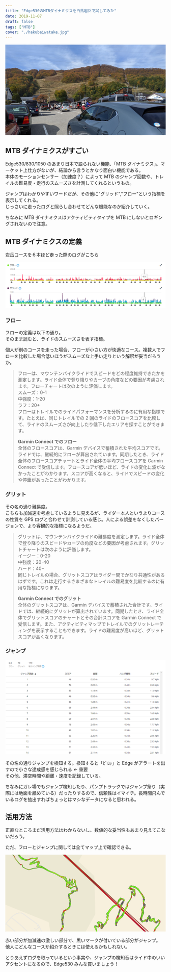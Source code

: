 ```yaml
---
title: "Edge530のMTBダイナミクスを白馬岩岳で試してみた"
date: 2019-11-07
draft: false
tags: ["MTB"]
cover: "./hakubaiwatake.jpg"
---
```


![cover](./hakubaiwatake.jpg)

## MTB ダイナミクスがすごい

Edge530/830/1050 のあまり日本で語られない機能、「MTB ダイナミクス」。マーケット上仕方がないが、結論から言うとかなり面白い機能である。  
本体のモーションセンサー（加速度？）によって MTB のジャンプ回数や、トレイルの難易度・走行のスムーズさを計測してくれるというもの。

ジャンプはわかりやすいワードだが、その他に"グリッド","フロー"という指標を表示してくれる。  
じっさいに走ったログと照らし合わせてどんな機能なのか紹介していく。

ちなみに MTB ダイナミクスはアクティビティタイプを MTB にしないとロギングされないので注意。

## MTB ダイナミクスの定義

岩岳コースを６本ほど走った際のログがこちら

![フロートグリッドのログ](./flow_grid.png)

### フロー

フローの定義は以下の通り。  
そのまま読むと、ライドのスムーズさを表す指標。

個人が別のコースを走った場合、フローが小さい方が快適なコース。複数人でフローを比較した場合低いほうがスムーズな上手い走りという解釈が妥当だろうか。

> フローは、マウンテンバイクライドでスピードをどの程度維持できたかを測定します。ライド全体で登り降りやカーブの角度などの要因が考慮されます。フローチャートは次のように評価します。  
> スムーズ：0-1  
> 中強度：1-20  
> ラフ：20+  
> フローはトレイルでのライドパフォーマンスを分析するのに有用な指標です。たとえば、同じトレイルでの 2 回のライドのフロースコアを比較して、ライドのスムーズさが向上したり低下したエリアを探すことができます。
>
> **Garmin Connect でのフロー**  
> 全体のフロースコアは、Garmin デバイスで蓄積された平均スコアです。ライドでは、継続的にフローが算出されています。同期したとき、ライド全体のフロースコアチャートとライド全体の平均フロースコアを Garmin Connect で受信します。フロースコアが低いほど、ライドの変化に波がなかったことがわかります。スコアが高くなると、ライドでスピードの変化や停車があったことがわかります。

### グリット

その名の通り難易度。  
こちらも加減速を考慮しているように見えるが、ライダー本人というよりコースの性質を GPS ログと合わせて計測している感じ。人による誤差をなくしたバージョンで、より客観的な指標になるようだ。

> グリットは、マウンテンバイクライドの難易度を測定します。ライド全体で登り降りのスピードやカーブの角度などの要因が考慮されます。グリットチャートは次のように評価します。  
> イージー：0-20  
> 中強度：20-40  
> ハード：40+  
> 同じトレイルの場合、グリットスコアはライダー間でかなり共通性があるはずです。これは走行するさまざまなトレイルの難易度を比較するのに有用な指標になります。
>
> **Garmin Connect でのグリット**  
> 全体のグリットスコアは、Garmin デバイスで蓄積された合計です。ライドでは、継続的にグリットが算出されています。同期したとき、ライド全体でグリットスコアのチャートとその合計スコアを Garmin Connect で受信します。また、アクティビティマップでトレイルでのグリットレーティングを表示することもできます。ライドの難易度が高いほど、グリットスコアが高くなります。

### ジャンプ

![ジャンプログ](./jump.png)

その名の通りジャンプを検知する。検知すると「ﾋﾟﾛｯ」と Edge がアラートを出すので小さな達成感を感じられる ← 重要  
その他、滞空時間や距離・速度を記録している。

ちなみにガレ場でもジャンプ検知したり、パンプトラックではジャンプ祭り（実際には地面を舐めている）だったりするので、信頼性はイマイチ。長時間飛んでいるログを抽出すればちょっとはマシなデータになると思われる。

## 活用方法

正直なところまだ活用方法はわからないし、数値的な妥当性もあまり見えてこないだろう。

ただ、フローとジャンプに関しては全てマップ上で確認できる。

![MTBダイナミクスマッピング](./mtbd_map.png)

赤い部分が加減速の激しい部分で、黒いマークが付いている部分がジャンプ。  
他人にどんなコースか紹介するときには使えるかもしれない。

とりあえずログを取っているという事実や、ジャンプの検知音はライド中のいいアクセントになるので、Edge530 みんな買いましょう！

<LinkBox isAmazonLink url="http://www.amazon.co.jp/exec/obidos/ASIN/B07TVPYCTV/gensobunya-22/ref=nosim/" />
